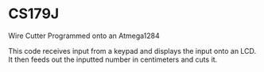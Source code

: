# CS179J
Wire Cutter
Programmed onto an Atmega1284

This code receives input from a keypad and displays the input onto an LCD.  It then feeds out the inputted number
in centimeters and cuts it.
